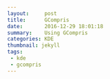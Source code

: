 ```yaml
---
layout:     post
title:      GCompris
date:       2016-12-29 18:01:18
summary:    Using GCompris
categories: KDE
thumbnail: jekyll
tags:
 - kde
 - gcompris
---
```

